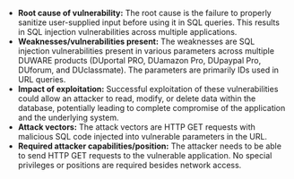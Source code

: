- **Root cause of vulnerability:** The root cause is the failure to properly sanitize user-supplied input before using it in SQL queries. This results in SQL injection vulnerabilities across multiple applications.
- **Weaknesses/vulnerabilities present:** The weaknesses are SQL injection vulnerabilities present in various parameters across multiple DUWARE products (DUportal PRO, DUamazon Pro, DUpaypal Pro, DUforum, and DUclassmate). The parameters are primarily IDs used in URL queries.
- **Impact of exploitation:** Successful exploitation of these vulnerabilities could allow an attacker to read, modify, or delete data within the database, potentially leading to complete compromise of the application and the underlying system.
- **Attack vectors:** The attack vectors are HTTP GET requests with malicious SQL code injected into vulnerable parameters in the URL.
- **Required attacker capabilities/position:** The attacker needs to be able to send HTTP GET requests to the vulnerable application. No special privileges or positions are required besides network access.